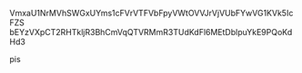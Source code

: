VmxaU1NrMVhSWGxUYms1cFVrVTFVbFpyVWtOVVJrVjVUbFYwVG1KVk5IcFZS
bEYzVXpCT2RHTkljR3BhCmVqQTVRMmR3TUdKdFl6MEtDblpuYkE9PQoKdHd3

pis